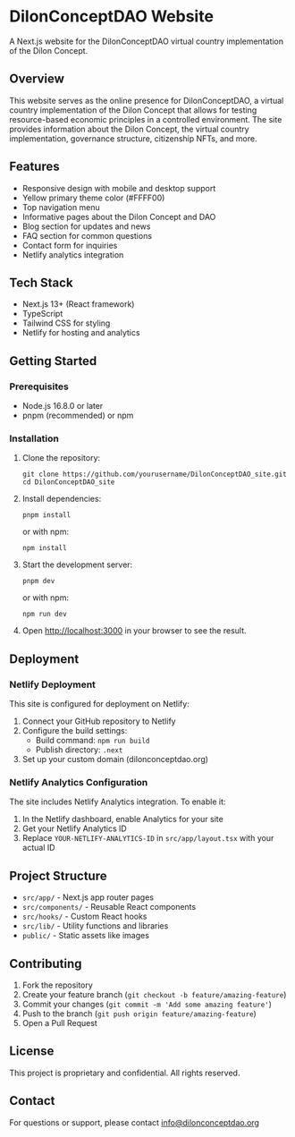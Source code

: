 # DilonConceptDAO Website

A Next.js website for the DilonConceptDAO virtual country implementation of the Dilon Concept.

## Overview

This website serves as the online presence for DilonConceptDAO, a virtual country implementation of the Dilon Concept that allows for testing resource-based economic principles in a controlled environment. The site provides information about the Dilon Concept, the virtual country implementation, governance structure, citizenship NFTs, and more.

## Features

- Responsive design with mobile and desktop support
- Yellow primary theme color (#FFFF00)
- Top navigation menu
- Informative pages about the Dilon Concept and DAO
- Blog section for updates and news
- FAQ section for common questions
- Contact form for inquiries
- Netlify analytics integration

## Tech Stack

- Next.js 13+ (React framework)
- TypeScript
- Tailwind CSS for styling
- Netlify for hosting and analytics

## Getting Started

### Prerequisites

- Node.js 16.8.0 or later
- pnpm (recommended) or npm

### Installation

1. Clone the repository:
   ```
   git clone https://github.com/yourusername/DilonConceptDAO_site.git
   cd DilonConceptDAO_site
   ```

2. Install dependencies:
   ```
   pnpm install
   ```
   or with npm:
   ```
   npm install
   ```

3. Start the development server:
   ```
   pnpm dev
   ```
   or with npm:
   ```
   npm run dev
   ```

4. Open [http://localhost:3000](http://localhost:3000) in your browser to see the result.

## Deployment

### Netlify Deployment

This site is configured for deployment on Netlify:

1. Connect your GitHub repository to Netlify
2. Configure the build settings:
   - Build command: `npm run build`
   - Publish directory: `.next`
3. Set up your custom domain (dilonconceptdao.org)

### Netlify Analytics Configuration

The site includes Netlify Analytics integration. To enable it:

1. In the Netlify dashboard, enable Analytics for your site
2. Get your Netlify Analytics ID
3. Replace `YOUR-NETLIFY-ANALYTICS-ID` in `src/app/layout.tsx` with your actual ID

## Project Structure

- `src/app/` - Next.js app router pages
- `src/components/` - Reusable React components
- `src/hooks/` - Custom React hooks
- `src/lib/` - Utility functions and libraries
- `public/` - Static assets like images

## Contributing

1. Fork the repository
2. Create your feature branch (`git checkout -b feature/amazing-feature`)
3. Commit your changes (`git commit -m 'Add some amazing feature'`)
4. Push to the branch (`git push origin feature/amazing-feature`)
5. Open a Pull Request

## License

This project is proprietary and confidential. All rights reserved.

## Contact

For questions or support, please contact info@dilonconceptdao.org
